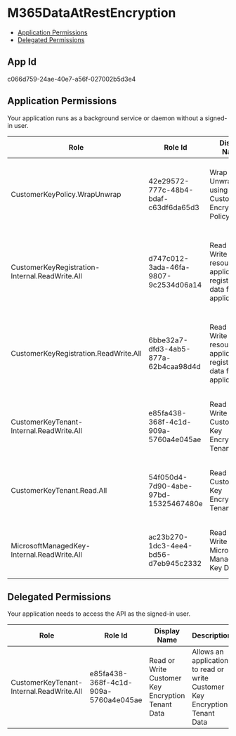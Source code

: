 # M365DataAtRestEncryption
- [Application Permissions](#application-permissions)
- [Delegated Permissions](#delegated-permissions)

## App Id
c066d759-24ae-40e7-a56f-027002b5d3e4

## Application Permissions
Your application runs as a background service or daemon without a signed-in user.

| Role | Role Id | Display Name | Description |
|---|---|---|---|
| CustomerKeyPolicy.WrapUnwrap | 42e29572-777c-48b4-bdaf-c63df6da65d3 | Wrap or Unwrap data using CustomerKey Encryption Policy | Allows application to Wrap or Unwrap data using CustomerKey Encryption Policy |
| CustomerKeyRegistration-Internal.ReadWrite.All | d747c012-3ada-46fa-9807-9c2534d06a14 | Read or Write resource application registration data for any application | Allows an application to Read or Write resource application registration data for any application |
| CustomerKeyRegistration.ReadWrite.All | 6bbe32a7-dfd3-4ab5-877a-62b4caa98d4d | Read or Write resource application registration data for their application | Allows an application to Read or Write resource application registration data for their application |
| CustomerKeyTenant-Internal.ReadWrite.All | e85fa438-368f-4c1d-909a-5760a4e045ae | Read or Write Customer Key Encryption Tenant Data | Allows an application to read or write Customer Key Encryption Tenant Data |
| CustomerKeyTenant.Read.All | 54f050d4-7d90-4abe-97bd-15325467480e | Read Customer Key Encryption Tenant Data | Allows an application to read Customer Key Encryption Tenant Data |
| MicrosoftManagedKey-Internal.ReadWrite.All | ac23b270-1dc3-4ee4-bd56-d7eb945c2332 | Read or Write Microsoft Managed Key Data | Allows an application to read or write Microsoft Managed Key Data |

## Delegated Permissions
Your application needs to access the API as the signed-in user. 

| Role | Role Id | Display Name | Description |
|---|---|---|---|
| CustomerKeyTenant-Internal.ReadWrite.All | e85fa438-368f-4c1d-909a-5760a4e045ae | Read or Write Customer Key Encryption Tenant Data | Allows an application to read or write Customer Key Encryption Tenant Data |

